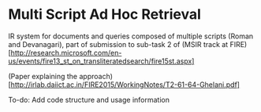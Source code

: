 # Multi Script Ad Hoc Retrieval
IR system for documents and queries composed of multiple scripts (Roman and
Devanagari), part of submission to sub-task 2 of (MSIR track at
FIRE)[http://research.microsoft.com/en-us/events/fire13_st_on_transliteratedsearch/fire15st.aspx]

(Paper explaining the
approach)[http://irlab.daiict.ac.in/FIRE2015/WorkingNotes/T2-61-64-Ghelani.pdf]

To-do: Add code structure and usage information

